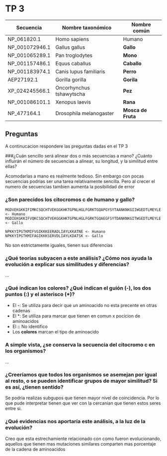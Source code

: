 # TP 3

| Secuencia | Nombre taxonómico | Nombre común |
|---|---|---|
| NP_061820.1 | Homo sapiens | Humano |
| NP_001072946.1 | Gallus gallus | **Gallo** |
| NP_001065289.1 | Pan troglodytes | **Mono** |
| NP_001157486.1 | Equus caballus | **Caballo** |
| NP_001183974.1 | Canis lupus familiaris | **Perro** |
| AEP27192.1 | Gorilla gorilla | **Gorila** |
| XP_024245566.1 | Oncorhynchus tshawytscha | **Pez** |
| NP_001086101.1 | Xenopus laevis | **Rana** |
| NP_477164.1 | Drosophila melanogaster | **Mosca de Fruta** |

## Preguntas

A continucacion respondere las preguntas dadas en el TP 3


###¿Cuán sencillo será alinear dos o más secuencias a mano? ¿Cuánto influirán el número de secuencias a alinear, su longitud, y la similitud entre ellas?

Acomodarlas a mano es realmente tedioso. Sin embargo con pocas secuencias podrias ser una tarea relativamente sencilla. Pero al crecer el numero de secuencias tambien aumenta la posibilidad de error


### ¿Son parecidos los citocromos c de humano y gallo?

```
MGDVEKGKKIFIMKCSQCHTVEKGGKHKTGPNLHGLFGRKTGQAPGYSYTAANKNKGIIWGEDTLMEYLE <- Humano
MGDIEKGKKIFVQKCSQCHTVEKGGKHKTGPNLHGLFGRKTGQAEGFSYTDANKNKGITWGEDTLMEYLE <- Gallo

NPKKYIPGTKMIFVGIKKKEERADLIAYLKKATNE <- Humano
NPKKYIPGTKMIFAGIKKKSERVDLIAYLKDATSK <- Gallo
```

No son estrictamente iguales, tienen sus diferencias

### ¿Qué teorías subyacen a este análisis? ¿Cómo nos ayuda la evolución a explicar sus similitudes y diferencias?

...

### ¿Qué indican los colores? ¿Qué indican el guión (-), los dos puntos (:) y el asterisco (*)?

* El **-**: Se utiliza para decir que un aminoacido no esta precente en otras cadenas
* El *: Se utiliza para marcar que tienen en comun x pocicion de aminoacidos
* El **:**: No identifico
* Los **colores** marcan el tipo de aminoacido

### A simple vista, ¿se conserva la secuencia del citocromo c en los organismos?

...

### ¿Creeríamos que todos los organismos se asemejan por igual al resto, o se pueden identificar grupos de mayor similitud? Si es así, ¿tienen sentido?

Se podria realizas subgupos que tienen mayor nivel de coincidencia. Por lo que pude interpretar tienen que ver con la cercanian que tienen estos seres entre si.

### ¿Qué evidencias nos aportaría este análisis, a la luz de la evolución?

Creo que esta estrechamiente relacionado con como fueron evolucionando, aquellos que tienen mas mutaciones similares comparten mas porcentaje de la cadena de aminoacidos

### 

